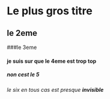 # Le plus gros titre
## le 2eme
###le 3eme
#### je suis sur que le 4eme est trop top
##### non cest le 5
###### le six en tous cas est presque ***invisible***
